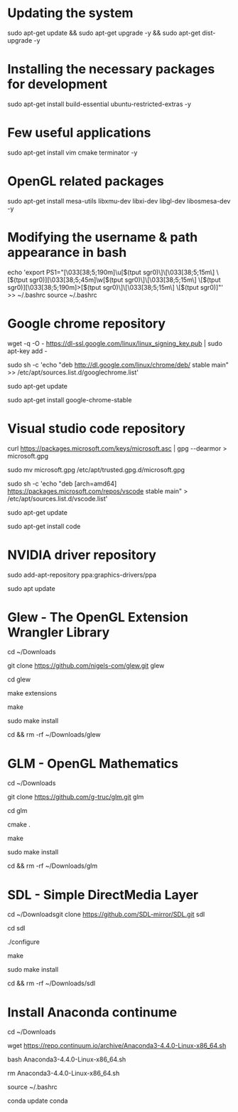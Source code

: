# Updating the system
sudo apt-get update && sudo apt-get upgrade -y && sudo apt-get dist-upgrade -y

# Installing the necessary packages for development 
sudo apt-get install build-essential ubuntu-restricted-extras -y

# Few useful applications
sudo apt-get install vim cmake terminator -y

# OpenGL related packages
sudo apt-get install mesa-utils libxmu-dev libxi-dev libgl-dev libosmesa-dev -y

# Modifying the username & path appearance in bash
echo 'export PS1="\[\033[38;5;190m\]\u\[$(tput sgr0)\]\[\033[38;5;15m\] \[$(tput sgr0)\]\[\033[38;5;45m\]\w\[$(tput sgr0)\]\[\033[38;5;15m\] \[$(tput sgr0)\]\[\033[38;5;190m\]>\[$(tput sgr0)\]\[\033[38;5;15m\] \[$(tput sgr0)\]"' >> ~/.bashrc
source ~/.bashrc

# Google chrome repository
wget -q -O - https://dl-ssl.google.com/linux/linux_signing_key.pub | sudo apt-key add -

sudo sh -c 'echo "deb http://dl.google.com/linux/chrome/deb/ stable main" >> /etc/apt/sources.list.d/googlechrome.list'

sudo apt-get update

sudo apt-get install google-chrome-stable

# Visual studio code repository
curl https://packages.microsoft.com/keys/microsoft.asc | gpg --dearmor > microsoft.gpg

sudo mv microsoft.gpg /etc/apt/trusted.gpg.d/microsoft.gpg

sudo sh -c 'echo "deb [arch=amd64] https://packages.microsoft.com/repos/vscode stable main" > /etc/apt/sources.list.d/vscode.list'

sudo apt-get update

sudo apt-get install code

# NVIDIA driver repository
sudo add-apt-repository ppa:graphics-drivers/ppa

sudo apt update

# Glew - The OpenGL Extension Wrangler Library
cd ~/Downloads

git clone https://github.com/nigels-com/glew.git glew

cd glew

make extensions

make

sudo make install

cd && rm -rf ~/Downloads/glew

# GLM - OpenGL Mathematics
cd ~/Downloads

git clone https://github.com/g-truc/glm.git glm

cd glm

cmake .

make

sudo make install

cd && rm -rf ~/Downloads/glm

# SDL - Simple DirectMedia Layer
cd ~/Downloadsgit clone https://github.com/SDL-mirror/SDL.git sdl

cd sdl

./configure

make

sudo make install

cd && rm -rf ~/Downloads/sdl

# Install Anaconda continume

cd ~/Downloads

wget https://repo.continuum.io/archive/Anaconda3-4.4.0-Linux-x86_64.sh

bash Anaconda3-4.4.0-Linux-x86_64.sh

rm Anaconda3-4.4.0-Linux-x86_64.sh 

source ~/.bashrc

conda update conda

